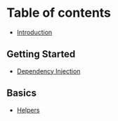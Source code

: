 # Table of contents

* [Introduction](README.md)

## Getting Started

* [Dependency Injection](getting-started/dependency-injection.md)

## Basics

* [Helpers](basics/helpers.md)


